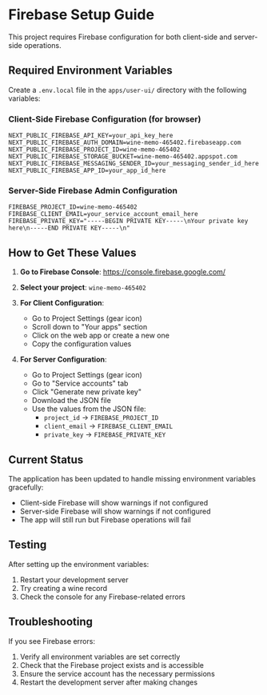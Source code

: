 # Firebase Setup Guide

This project requires Firebase configuration for both client-side and server-side operations.

## Required Environment Variables

Create a `.env.local` file in the `apps/user-ui/` directory with the following variables:

### Client-Side Firebase Configuration (for browser)
```
NEXT_PUBLIC_FIREBASE_API_KEY=your_api_key_here
NEXT_PUBLIC_FIREBASE_AUTH_DOMAIN=wine-memo-465402.firebaseapp.com
NEXT_PUBLIC_FIREBASE_PROJECT_ID=wine-memo-465402
NEXT_PUBLIC_FIREBASE_STORAGE_BUCKET=wine-memo-465402.appspot.com
NEXT_PUBLIC_FIREBASE_MESSAGING_SENDER_ID=your_messaging_sender_id_here
NEXT_PUBLIC_FIREBASE_APP_ID=your_app_id_here
```

### Server-Side Firebase Admin Configuration
```
FIREBASE_PROJECT_ID=wine-memo-465402
FIREBASE_CLIENT_EMAIL=your_service_account_email_here
FIREBASE_PRIVATE_KEY="-----BEGIN PRIVATE KEY-----\nYour private key here\n-----END PRIVATE KEY-----\n"
```

## How to Get These Values

1. **Go to Firebase Console**: https://console.firebase.google.com/
2. **Select your project**: `wine-memo-465402`
3. **For Client Configuration**:
   - Go to Project Settings (gear icon)
   - Scroll down to "Your apps" section
   - Click on the web app or create a new one
   - Copy the configuration values

4. **For Server Configuration**:
   - Go to Project Settings (gear icon)
   - Go to "Service accounts" tab
   - Click "Generate new private key"
   - Download the JSON file
   - Use the values from the JSON file:
     - `project_id` → `FIREBASE_PROJECT_ID`
     - `client_email` → `FIREBASE_CLIENT_EMAIL`
     - `private_key` → `FIREBASE_PRIVATE_KEY`

## Current Status

The application has been updated to handle missing environment variables gracefully:
- Client-side Firebase will show warnings if not configured
- Server-side Firebase will show warnings if not configured
- The app will still run but Firebase operations will fail

## Testing

After setting up the environment variables:
1. Restart your development server
2. Try creating a wine record
3. Check the console for any Firebase-related errors

## Troubleshooting

If you see Firebase errors:
1. Verify all environment variables are set correctly
2. Check that the Firebase project exists and is accessible
3. Ensure the service account has the necessary permissions
4. Restart the development server after making changes 